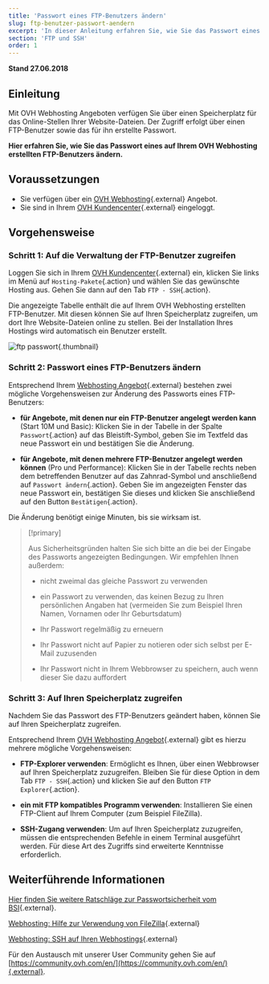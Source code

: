 ```yaml
---
title: 'Passwort eines FTP-Benutzers ändern'
slug: ftp-benutzer-passwort-aendern
excerpt: 'In dieser Anleitung erfahren Sie, wie Sie das Passwort eines auf Ihrem OVH Webhosting erstellten FTP-Benutzers ändern.'
section: 'FTP und SSH'
order: 1
---
```


**Stand 27.06.2018**

## Einleitung

Mit OVH Webhosting Angeboten verfügen Sie über einen Speicherplatz für das Online-Stellen Ihrer Website-Dateien. Der Zugriff erfolgt über einen FTP-Benutzer sowie das für ihn erstellte Passwort.

**Hier erfahren Sie, wie Sie das Passwort eines auf Ihrem OVH Webhosting erstellten FTP-Benutzers ändern.**

## Voraussetzungen

- Sie verfügen über ein [OVH Webhosting](https://www.ovh.de/hosting/){.external} Angebot.
- Sie sind in Ihrem [OVH Kundencenter](https://www.ovh.com/auth/?action=gotomanager){.external} eingeloggt.

## Vorgehensweise

### Schritt 1: Auf die Verwaltung der FTP-Benutzer zugreifen

Loggen Sie sich in Ihrem [OVH Kundencenter](https://www.ovh.com/auth/?action=gotomanager){.external} ein, klicken Sie links im Menü auf `Hosting-Pakete`{.action} und wählen Sie das gewünschte Hosting aus. Gehen Sie dann auf den Tab `FTP - SSH`{.action}.

Die angezeigte Tabelle enthält die auf Ihrem OVH Webhosting erstellten FTP-Benutzer. Mit diesen können Sie auf Ihren Speicherplatz zugreifen, um dort Ihre Website-Dateien online zu stellen. Bei der Installation Ihres Hostings wird automatisch ein Benutzer erstellt.

![ftp passwort](images/change-ftp-password-step1.png){.thumbnail}

### Schritt 2: Passwort eines FTP-Benutzers ändern

Entsprechend Ihrem [Webhosting Angebot](https://www.ovh.de/hosting/){.external} bestehen zwei mögliche Vorgehensweisen zur Änderung des Passworts eines FTP-Benutzers:

- **für Angebote, mit denen nur ein FTP-Benutzer angelegt werden kann** (Start 10M und Basic): Klicken Sie in der Tabelle in der Spalte `Passwort`{.action} auf das Bleistift-Symbol, geben Sie im Textfeld das neue Passwort ein und bestätigen Sie die Änderung.

- **für Angebote, mit denen mehrere FTP-Benutzer angelegt werden können** (Pro und Performance): Klicken Sie in der Tabelle rechts neben dem betreffenden Benutzer auf das Zahnrad-Symbol und anschließend auf `Passwort ändern`{.action}. Geben Sie im angezeigten Fenster das neue Passwort ein, bestätigen Sie dieses und klicken Sie anschließend auf den Button `Bestätigen`{.action}.

Die Änderung benötigt einige Minuten, bis sie wirksam ist.

> [!primary]
>
> Aus Sicherheitsgründen halten Sie sich bitte an die bei der Eingabe des Passworts angezeigten Bedingungen. Wir empfehlen Ihnen außerdem:
>
> - nicht zweimal das gleiche Passwort zu verwenden
>
> - ein Passwort zu verwenden, das keinen Bezug zu Ihren persönlichen Angaben hat (vermeiden Sie zum Beispiel Ihren Namen, Vornamen oder Ihr Geburtsdatum)
>
> - Ihr Passwort regelmäßig zu erneuern
>
> - Ihr Passwort nicht auf Papier zu notieren oder sich selbst per E-Mail zuzusenden
>
> - Ihr Passwort nicht in Ihrem Webbrowser zu speichern, auch wenn dieser Sie dazu auffordert
>

### Schritt 3: Auf Ihren Speicherplatz zugreifen

Nachdem Sie das Passwort des FTP-Benutzers geändert haben, können Sie auf Ihren Speicherplatz zugreifen.

Entsprechend Ihrem [OVH Webhosting Angebot](https://www.ovh.de/hosting/){.external} gibt es hierzu mehrere mögliche Vorgehensweisen:

- **FTP-Explorer verwenden**: Ermöglicht es Ihnen, über einen Webbrowser auf Ihren Speicherplatz zuzugreifen. Bleiben Sie für diese Option in dem Tab `FTP - SSH`{.action} und klicken Sie auf den Button `FTP Explorer`{.action}.

- **ein mit FTP kompatibles Programm verwenden**: Installieren Sie einen FTP-Client auf Ihrem Computer (zum Beispiel FileZilla).

- **SSH-Zugang verwenden**: Um auf Ihren Speicherplatz zuzugreifen, müssen die entsprechenden Befehle in einem Terminal ausgeführt werden. Für diese Art des Zugriffs sind erweiterte Kenntnisse erforderlich.

## Weiterführende Informationen

[Hier finden Sie weitere Ratschläge zur Passwortsicherheit vom BSI](https://www.bsi-fuer-buerger.de/BSIFB/DE/Empfehlungen/Passwoerter/passwoerter_node.html){.external}.

[Webhosting: Hilfe zur Verwendung von FileZilla](https://docs.ovh.com/de/hosting/webhosting_hilfe_zur_verwendung_von_filezilla/){.external}

[Webhosting: SSH auf Ihren Webhostings](https://docs.ovh.com/de/hosting/webhosting_ssh_auf_ihren_webhostings/){.external}

Für den Austausch mit unserer User Community gehen Sie auf [https://community.ovh.com/en/](https://community.ovh.com/en/){.external}.
